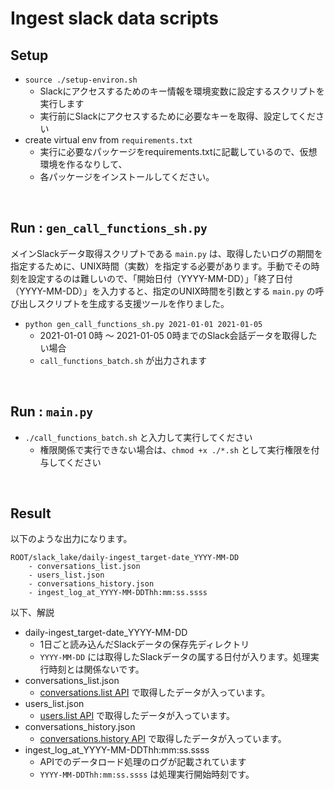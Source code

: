# Ingest slack data scripts

## Setup

- `source ./setup-environ.sh`
  - Slackにアクセスするためのキー情報を環境変数に設定するスクリプトを実行します
  - 実行前にSlackにアクセスするために必要なキーを取得、設定してください
- create virtual env from `requirements.txt`
  - 実行に必要なパッケージをrequirements.txtに記載しているので、仮想環境を作るなりして、
  - 各パッケージをインストールしてください。

<br>

## Run : `gen_call_functions_sh.py`

メインSlackデータ取得スクリプトである `main.py` は、取得したいログの期間を指定するために、UNIX時間（実数）を指定する必要があります。手動でその時刻を設定するのは難しいので、「開始日付（YYYY-MM-DD）」「終了日付（YYYY-MM-DD）」を入力すると、指定のUNIX時間を引数とする `main.py` の呼び出しスクリプトを生成する支援ツールを作りました。

- `python gen_call_functions_sh.py 2021-01-01 2021-01-05`
  - 2021-01-01 0時 〜 2021-01-05 0時までのSlack会話データを取得したい場合
  - `call_functions_batch.sh` が出力されます

<br>

## Run : `main.py`

- `./call_functions_batch.sh` と入力して実行してください
  - 権限関係で実行できない場合は、`chmod +x ./*.sh` として実行権限を付与してください

<br>

## Result

以下のような出力になります。

```
ROOT/slack_lake/daily-ingest_target-date_YYYY-MM-DD
    - conversations_list.json
    - users_list.json
    - conversations_history.json
    - ingest_log_at_YYYY-MM-DDThh:mm:ss.ssss
```

以下、解説

- daily-ingest_target-date_YYYY-MM-DD
  - 1日ごと読み込んだSlackデータの保存先ディレクトリ
  - `YYYY-MM-DD` には取得したSlackデータの属する日付が入ります。処理実行時刻とは関係ないです。
- conversations_list.json
  - [conversations.list API](https://api.slack.com/methods/conversations.list) で取得したデータが入っています。
- users_list.json
  - [users.list API](https://api.slack.com/methods/users.list) で取得したデータが入っています。
- conversations_history.json
  - [conversations.history API](https://api.slack.com/methods/conversations.history) で取得したデータが入っています。
- ingest_log_at_YYYY-MM-DDThh:mm:ss.ssss
  - APIでのデータロード処理のログが記載されています
  - `YYYY-MM-DDThh:mm:ss.ssss` は処理実行開始時刻です。


